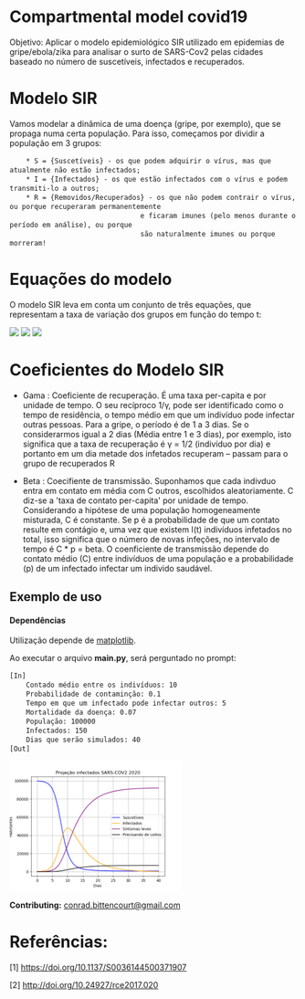 # Compartmental model covid19
Objetivo: Aplicar o modelo epidemiológico SIR utilizado em epidemias de gripe/ebola/zika para analisar o surto de SARS-Cov2 pelas cidades baseado no número de suscetíveis, infectados e recuperados.

# Modelo SIR 
Vamos modelar a dinâmica de uma doença (gripe, por exemplo), que se propaga numa certa população. Para isso, começamos por dividir a população em 3 grupos:

        * S = {Suscetíveis} - os que podem adquirir o vírus, mas que atualmente não estão infectados;
        * I = {Infectados} - os que estão infectados com o vírus e podem transmiti-lo a outros;
        * R = {Removidos/Recuperados} - os que não podem contrair o vírus, ou porque recuperaram permanentemente
                                    e ficaram imunes (pelo menos durante o período em análise), ou porque
                                    são naturalmente imunes ou porque morreram!

# Equações do modelo
O modelo SIR leva em conta um conjunto de três equações, que representam a taxa de variação dos grupos em função do tempo t: 

<img src="https://render.githubusercontent.com/render/math?math=\frac{dS}{dt} = - \frac{\beta I S}{N}" width=15%>

<img src="https://render.githubusercontent.com/render/math?math=\frac{dI}{dt} = \frac{\beta I S}{N}- \gamma I" width=20%>

<img src="https://render.githubusercontent.com/render/math?math=\frac{dR}{dt} = \gamma I" width=10%>




# Coeficientes do Modelo SIR
* Gama : Coeficiente de recuperação. É uma taxa per-capita e por unidade de tempo. O seu recíproco 1/γ, pode ser identificado como o tempo de residência, o tempo médio em que um indivíduo pode infectar outras pessoas. Para a gripe, o período é de 1 a 3 dias. Se o considerarmos igual a 2 dias (Média entre 1 e 3 dias), por exemplo, isto significa que a taxa de recuperação é γ = 1/2 (indivíduo por dia) e portanto em um dia metade dos infetados recuperam – passam para o grupo de recuperados R

* Beta : Coecifiente de transmissão. Suponhamos que cada indivduo entra em contato em média com C outros, escolhidos aleatoriamente. C diz-se a 'taxa de contato per-capita' por unidade de tempo. Considerando a hipótese de uma população homogeneamente misturada, C é constante. Se p é a probabilidade de que um contato resulte em contágio e, uma vez que existem I(t) indivíduos infetados no total, isso significa que o número de novas infeções, no intervalo de tempo é C \* p = beta. O coenficiente de transmissão depende do contato médio (C) entre indivíduos de uma população e a probabilidade (p) de um infectado infectar um individo saudável.

## Exemplo de uso

#### Dependências

Utilização depende de [matplotlib](https://matplotlib.org/).

Ao executar o arquivo **main.py**, será perguntado no prompt:
```
[In]
    Contado médio entre os indivíduos: 10
    Probabilidade de contaminção: 0.1
    Tempo em que um infectado pode infectar outros: 5
    Mortalidade da doença: 0.07
    População: 100000
    Infectados: 150
    Dias que serão simulados: 40
[Out]
```
<p align="left">
    <img src="main/figure_SIR_model.png" width=60%>
</p>

**Contributing:** conrad.bittencourt@gmail.com

# Referências:
[1] https://doi.org/10.1137/S0036144500371907

[2] http://doi.org/10.24927/rce2017.020

